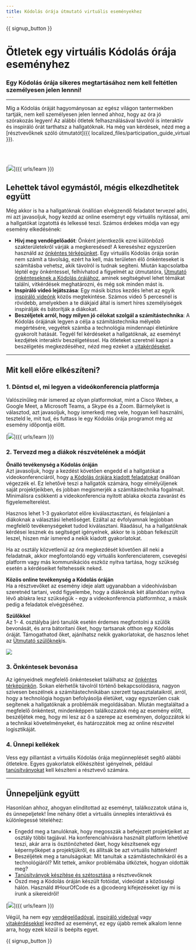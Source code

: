 ```yaml
---
title: Kódolás órája útmutató virtuális eseményekhez
---
```


{{ signup_button }}

# Ötletek egy virtuális Kódolás órája eseményhez

### Egy Kódolás órája sikeres megtartásához nem kell feltétlen személyesen jelen lennni!

***

Míg a Kódolás óráját hagyományosan az egész világon tantermekben tartják, nem kell személyesen jelen lenned ahhoz, hogy az óra jó szórakozás legyen! Az alábbi ötletek felhasználásával távolról is interaktív és inspiráló órát tarthatsz a hallgatóknak.  Ha még van kérdések, nézd meg a [résztvevőknek szóló útmutatót]({{ localized_files/participation_guide_virtual }}).

<br><br>

[<img src="/images/fit-600/Marketing/pexels-andrea-piacquadio-3762940.jpg" />]({{ urls/learn }})

## Lehettek távol egymástól, mégis elkezdhetitek együtt
Még akkor is ha a hallgatóknak önállóan elvégzendő feladatot tervezel adni, mi azt javasoljuk, hogy kezdd az online eseményt egy virtuális nyitással, ami a hallgatókat izgatottá és lelkessé teszi. Számos érdekes módja van egy esemény elkedésének: 

<ul>
<li><b>Hívj meg vendégelőadót</b>: Önként jelentkezők ezrei különbőző szakterületekről várják a megkeresésed! A kereséshez egyszerűen használd az <a href="https://code.org/volunteer/local"> önkéntes térképünket</a>. Egy virtuális Kódolás órája során nem számít a távolság, ezért ha kell, más területen élő önkénteseket is számításba vehetsz, akik távolról is tudnak segíteni. Miután kapcsolatba léptél egy önkéntessel, felhívhatod a figyelmét az útmutatóra, <a href="http://hourofcode.com/us/how-to/volunteers">Útmutató önkénteseknek a Kódolás órájához</a>, aminek segítségével lehet témákat találni, vitkérdések meghatározni, és még sok minden mást is.</li> 
<li><b> Inspiráló videó lejátszása</b>: Egy másik biztos kezdés lehet az egyik <a href="http://hourofcode.com/us/promote/resources#videos"> inspiráló videónk</a> közös megtekintése. Számos videó 5 percesnél is rövidebb, amelyekben a te diákjaid által is ismert híres személyiségek inspirálják és bátorítják a diákokat.</li> 
<li><b>Beszéljetek arról, hogy milyen jó célokat szolgál a számítástechnika</b>: A Kódolás órájának legyen a célja a számítástechnika mélyebb megértésére, vegyétek számba a technológia mindennapi életünkre gyakorolt hatását. Tegyél fel kérdéseket a hallgatóknak, az eseményt kezdjétek interaktív beszélgetéssel. Ha ötleteket szeretnél kapni a beszélgetés megkezdéséhez, nézd meg ezeket a <a href="https://code.org/csforgood#prompts">vitakérdéseket</a>.</li>
</ul>

---

## Mit kell előre elkészíteni?

### 1. Döntsd el, mi legyen a videókonferencia platformja
Valószínűleg már ismered az olyan platformokat, mint a Cisco Webex, a Google Meet, a Microsoft Teams, a Skype és a Zoom. Bármelyiket is választod, azt javasoljuk, hogy ismerkedj meg vele, hogyan kell használni, teszteld le, mit tud, és futtass le egy Kódolás órája programot  még az esemény időpontja előtt.

[<img src="/images/fit-600/Marketing/photo-of-boy-video-calling-with-a-woman-4145197.jpg" />]({{ urls/learn }})

### 2. Tervezd meg a diákok részvételének a módját
**Önálló tevékenység a Kódolás óráján** <br> Azt javasoljuk, hogy a kezdést követően engedd el a hallgatókat a videokonferenciáról, hogy <a href="https://hourofcode.com/us/learn">a Kódolás órájára kiadott feladatokat</a> önállóan végezzék el. Ez lehetővé teszi a hallgatók számára, hogy elmélyüljenek saját projektjeikben, és jobban megismerjék a számítástechnika fogalmait. Minimálisra csökkenti a videokonferencia nyitott ablaka okozta zavarást és figyelemelterelést.

Hasznos lehet 1-3 gyakorlatot előre kiválasztasztani, és felajánlani a diákoknak a választási lehetőséget. Ezáltal az évfolyamnak legjobban megfelelő tevékenységeket tudod kiválasztani. Ráadásul, ha a hallgatóknak kérdései lesznek és segítséget igényelnek, akkor te is jobban felkészült leszel, hiszen már ismered a nekik kiadott gyakorlatokat.

Ha az osztály közvetlenül az óra megkezdését követően áll neki a feladatnak, akkor megfontolandó egy virtuális konferenciaterem, csevegési platform vagy más kommunikációs eszköz nyitva tartása, hogy szükség esetén a kérdéseiket feltehessék neked.

**Közös online tevékenység a Kódolás óráján** <br> Ha a résztvevőket az esemény ideje alatt ugyanabban a videohívásban szeretnéd tartani, vedd figyelembe, hogy a diákoknak két állandóan nyitva lévő ablakra lesz szükségük - egy a videokonferencia platformhoz, a másik pedig a feladatok elvégzéséhez.

**Szülőkkel** <br> Az 1- 4. osztályba járó tanulók esetén érdemes megfontolni a szülők bevonását, és arra bátorítani őket, hogy tartsanak otthon egy Kódolás óráját. Támogathatod őket, ajánlhatsz nekik gyakorlatokat, de hasznos lehet az <a href="https://hourofcode.com/us/how-to/parents">Útmutató szülőknek</a>is.

[<img src="/images/fit-600/Marketing//happy-father-and-child-browsing-laptop-in-bedroom-4545778.jpg" />](https://hourofcode.com/us/how-to/parents)

### 3. Önkéntesek bevonása
Az igényeidnek megfelelő önkénteseket találhatsz az <a href="https://code.org/volunteer/local">önkéntes térképünkön</a>. Sokan elérhetők távolról történő bekapcsolódásra, nagyon szívesen beszélnek a számítástechnikában szerzett tapasztalataikról, arról, hogy a technológia hogyan befolyásolja életüket, vagy egyszerűen csak segítenek a hallgatóknak a problémáik megoldásában. Miután megtaláltad a megfelelő önkéntest, mindenképpen találkozzatok még az esemény előtt, beszéljétek meg, hogy mi lesz az ő a szerepe az eseményen, dolgozzátok ki a technikai követelményeket, és határozzátok meg az online részvétel logisztikáját.

### 4. Ünnepi kellékek
Vess egy pillantást a virtuális Kódolás órája megünneplését segítő alábbi ötletekre. Egyes gyakorlatok előkészítést igényelnek, például <a href="https://code.org/certificates"> tanúsítványokat</a> kell készíteni a résztvevő számára.

---

## Ünnepeljünk együtt

Hasonlóan ahhoz, ahogyan elindítottad az eseményt, találkozzatok utána is, és ünnepeljetek! Íme néhány ötlet a virtuális ünneplés interaktívvá és különlegessé tételéhez:

- Engedd meg a tanulóknak, hogy megosszák a befejezett projektjeiket az osztály többi tagjával. Ha konferenciahívásra használt platform lehetővé teszi, akár arra is ösztönözheted őket, hogy készítsenek egy képernyőképet a projektjükről, és állítsák be azt virtuális háttérként!
- Beszéljétek meg a tanulságokat: Mit tanultak a számítástechnikáról és a technológiáról? Mit tettek, amikor problémába ütköztek, hogyan oldották meg?
- <a href="https://code.org/certificates">Tanúsítványok készítése és szétosztása</a> a résztvevőknek
- Oszd meg a Kódolás óráján készült fotóidat, videóidat a közösségi hálón. Használd #HourOfCode és a @codeorg kifejezéseket így mi is írunk a sikereidről!

[<img src="/images/fit-600/Marketing/g8TUlHzF.jpeg" />]({{ urls/learn }})

Végül, ha nem egy <a href="https://code.org/volunteer/local">vendégelőadóval</a>, <a href="https://hourofcode.com/us/promote/resources#">inspiráló videóval</a> vagy <a href="https://code.org/csforgood#prompts">vitakérdésekkel</a> kezdted az eseményt, ez egy újabb remek alkalom lenne arra, hogy ezek közül is beépíts egyet.

{{ signup_button }}
